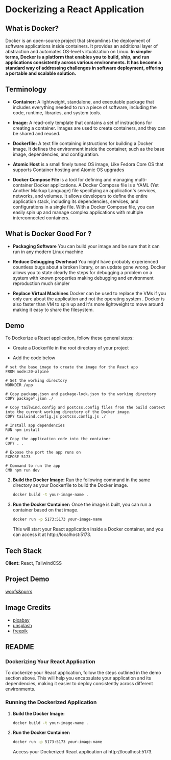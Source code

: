 # Dockerizing a React Application

## What is Docker?

Docker is an open-source project that streamlines the deployment of software applications inside containers. It provides an additional layer of abstraction and automates OS-level virtualization on Linux.
**In simpler terms, Docker is a platform that enables you to build, ship, and run applications consistently across various environments. It has become a standard way of addressing challenges in software deployment, offering a portable and scalable solution.**

## Terminology

- **Container:** A lightweight, standalone, and executable package that includes everything needed to run a piece of software, including the code, runtime, libraries, and system tools.

- **Image:** A read-only template that contains a set of instructions for creating a container. Images are used to create containers, and they can be shared and reused.

- **Dockerfile:** A text file containing instructions for building a Docker image. It defines the environment inside the container, such as the base image, dependencies, and configuration.

- **Atomic Host** is a small finely tuned OS image, Like Fedora Core OS that supports Container hosting and Atomic OS upgrades

- **Docker Compose File** is a tool for defining and managing multi-container Docker applications. A Docker Compose file is a YAML (Yet Another Markup Language) file specifying an application's services, networks, and volumes. It allows developers to define the entire application stack, including its dependencies, services, and configurations in a single file. With a Docker Compose file, you can easily spin up and manage complex applications with multiple interconnected containers.

## What is Docker Good For ?

- **Packaging Software** You can build your image and be sure that it can run in any modern Linux machine

- **Reduce Debugging Overhead** You might have probably experienced countless bugs about a broken library, or an update gone wrong. Docker allows you to state clearly the steps for debugging a problem on a system with known properties making debugging and environment reproduction much simpler

- **Replace Virtual Machines** Docker can be used to replace the VMs if you only care about the application and not the operating system . Docker is also faster than VM to spin up and it's more lightweight to move around making it easy to share the filesystem.

## Demo

To Dockerize a React application, follow these general steps:

- Create a Dockerfile in the root directory of your project
 
 - Add the code below 
```
# set the base image to create the image for the React app
FROM node:20-alpine

# Set the working directory
WORKDIR /app

# Copy package.json and package-lock.json to the working directory
COPY package*.json ./

# Copy tailwind.config and postcss.config files from the build context into the current working directory of the Docker image.
COPY tailwind.config.js postcss.config.js ./

# Install app dependencies
RUN npm install

# Copy the application code into the container
COPY . .

# Expose the port the app runs on
EXPOSE 5173

# Command to run the app
CMD npm run dev
```

2. **Build the Docker Image:**
   Run the following command in the same directory as your Dockerfile to build the Docker image.

   ```bash
   docker build -t your-image-name .
   ```

3. **Run the Docker Container:**
   Once the image is built, you can run a container based on that image.

   ```bash
   docker run -p 5173:5173 your-image-name
   ```

   This will start your React application inside a Docker container, and you can access it at http://localhost:5173.

## Tech Stack

**Client:** React, TailwindCSS

## Project Demo
[woofs&purrs](https://pet-ruby.vercel.app/)
## Image Credits
- [pixabay](https://pixabay.com/)
- [unsplash](https://unsplash.com/)
- [freepik](https://www.freepik.com/)

## README

### Dockerizing Your React Application

To dockerize your React application, follow the steps outlined in the demo section above. This will help you encapsulate your application and its dependencies, making it easier to deploy consistently across different environments.

### Running the Dockerized Application

1. **Build the Docker Image:**
   ```bash
   docker build -t your-image-name .
   ```

2. **Run the Docker Container:**
   ```bash
   docker run -p 5173:5173 your-image-name
   ```

   Access your Dockerized React application at http://localhost:5173.

